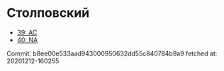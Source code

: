 # Столповский
- [39: AC](39.md)
- [40: NA](40.md)

Commit: b8ee00e533aad943000950632dd55c840784b9a9
 fetched at: 20201212-160255
